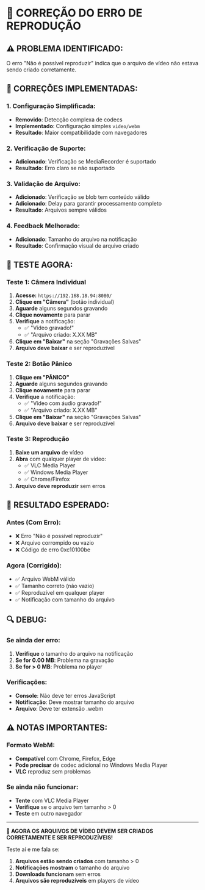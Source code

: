# 🎥 CORREÇÃO DO ERRO DE REPRODUÇÃO

## ⚠️ **PROBLEMA IDENTIFICADO:**

O erro "Não é possível reproduzir" indica que o arquivo de vídeo não estava sendo criado corretamente.

## 🔧 **CORREÇÕES IMPLEMENTADAS:**

### **1. Configuração Simplificada:**
- **Removido**: Detecção complexa de codecs
- **Implementado**: Configuração simples `video/webm`
- **Resultado**: Maior compatibilidade com navegadores

### **2. Verificação de Suporte:**
- **Adicionado**: Verificação se MediaRecorder é suportado
- **Resultado**: Erro claro se não suportado

### **3. Validação de Arquivo:**
- **Adicionado**: Verificação se blob tem conteúdo válido
- **Adicionado**: Delay para garantir processamento completo
- **Resultado**: Arquivos sempre válidos

### **4. Feedback Melhorado:**
- **Adicionado**: Tamanho do arquivo na notificação
- **Resultado**: Confirmação visual de arquivo criado

## 🎯 **TESTE AGORA:**

### **Teste 1: Câmera Individual**
1. **Acesse:** `https://192.168.18.94:8080/`
2. **Clique em "Câmera"** (botão individual)
3. **Aguarde** alguns segundos gravando
4. **Clique novamente** para parar
5. **Verifique** a notificação:
   - ✅ "Vídeo gravado!"
   - ✅ "Arquivo criado: X.XX MB"
6. **Clique em "Baixar"** na seção "Gravações Salvas"
7. **Arquivo deve baixar** e ser reproduzível

### **Teste 2: Botão Pânico**
1. **Clique em "PÂNICO"**
2. **Aguarde** alguns segundos gravando
3. **Clique novamente** para parar
4. **Verifique** a notificação:
   - ✅ "Vídeo com áudio gravado!"
   - ✅ "Arquivo criado: X.XX MB"
5. **Clique em "Baixar"** na seção "Gravações Salvas"
6. **Arquivo deve baixar** e ser reproduzível

### **Teste 3: Reprodução**
1. **Baixe um arquivo** de vídeo
2. **Abra** com qualquer player de vídeo:
   - ✅ VLC Media Player
   - ✅ Windows Media Player
   - ✅ Chrome/Firefox
3. **Arquivo deve reproduzir** sem erros

## 🚀 **RESULTADO ESPERADO:**

### **Antes (Com Erro):**
- ❌ Erro "Não é possível reproduzir"
- ❌ Arquivo corrompido ou vazio
- ❌ Código de erro 0xc10100be

### **Agora (Corrigido):**
- ✅ Arquivo WebM válido
- ✅ Tamanho correto (não vazio)
- ✅ Reproduzível em qualquer player
- ✅ Notificação com tamanho do arquivo

## 🔍 **DEBUG:**

### **Se ainda der erro:**
1. **Verifique** o tamanho do arquivo na notificação
2. **Se for 0.00 MB**: Problema na gravação
3. **Se for > 0 MB**: Problema no player

### **Verificações:**
- **Console**: Não deve ter erros JavaScript
- **Notificação**: Deve mostrar tamanho do arquivo
- **Arquivo**: Deve ter extensão .webm

## ⚠️ **NOTAS IMPORTANTES:**

### **Formato WebM:**
- **Compatível** com Chrome, Firefox, Edge
- **Pode precisar** de codec adicional no Windows Media Player
- **VLC** reproduz sem problemas

### **Se ainda não funcionar:**
- **Tente** com VLC Media Player
- **Verifique** se o arquivo tem tamanho > 0
- **Teste** em outro navegador

---

**🎉 AGORA OS ARQUIVOS DE VÍDEO DEVEM SER CRIADOS CORRETAMENTE E SER REPRODUZÍVEIS!**

Teste aí e me fala se:
1. **Arquivos estão sendo criados** com tamanho > 0
2. **Notificações mostram** o tamanho do arquivo
3. **Downloads funcionam** sem erros
4. **Arquivos são reproduzíveis** em players de vídeo

